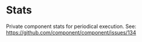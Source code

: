 
# Stats

  Private component stats for periodical execution.
  See: https://github.com/component/component/issues/134
